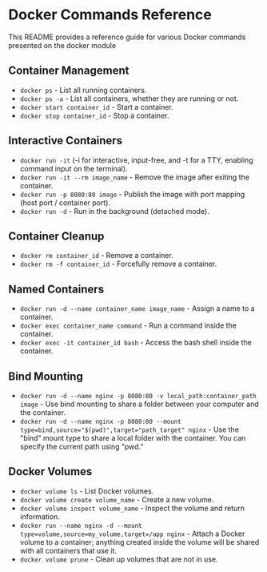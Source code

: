 # Docker Commands Reference

This README provides a reference guide for various Docker commands presented on the docker module

## Container Management

- `docker ps` - List all running containers.
- `docker ps -a` - List all containers, whether they are running or not.
- `docker start container_id` - Start a container.
- `docker stop container_id` - Stop a container.

## Interactive Containers

- `docker run -it` (-i for interactive, input-free, and -t for a TTY, enabling command input on the terminal).
- `docker run -it --rm image_name` - Remove the image after exiting the container.
- `docker run -p 8080:80 image` - Publish the image with port mapping (host port / container port).
- `docker run -d` - Run in the background (detached mode).

## Container Cleanup

- `docker rm container_id` - Remove a container.
- `docker rm -f container_id` - Forcefully remove a container.

## Named Containers

- `docker run -d --name container_name image_name` - Assign a name to a container.
- `docker exec container_name command` - Run a command inside the container.
- `docker exec -it container_id bash` - Access the bash shell inside the container.

## Bind Mounting

- `docker run -d --name nginx -p 8080:80 -v local_path:container_path image` - Use bind mounting to share a folder between your computer and the container.
- `docker run -d --name nginx -p 8080:80 --mount type=bind,source="$(pwd)",target="path_target" nginx` - Use the "bind" mount type to share a local folder with the container. You can specify the current path using "pwd."

## Docker Volumes

- `docker volume ls` - List Docker volumes.
- `docker volume create volume_name` - Create a new volume.
- `docker volume inspect volume_name` - Inspect the volume and return information.
- `docker run --name nginx -d --mount type=volume,source=my_volume,target=/app nginx` - Attach a Docker volume to a container; anything created inside the volume will be shared with all containers that use it.
- `docker volume prune` - Clean up volumes that are not in use.
